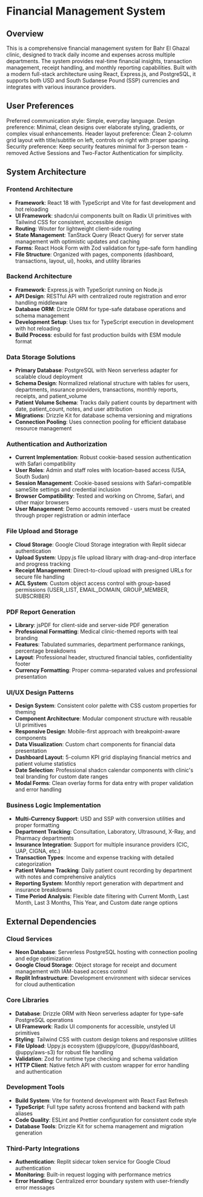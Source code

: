 # Financial Management System

## Overview

This is a comprehensive financial management system for Bahr El Ghazal clinic, designed to track daily income and expenses across multiple departments. The system provides real-time financial insights, transaction management, receipt handling, and monthly reporting capabilities. Built with a modern full-stack architecture using React, Express.js, and PostgreSQL, it supports both USD and South Sudanese Pound (SSP) currencies and integrates with various insurance providers.

## User Preferences

Preferred communication style: Simple, everyday language.
Design preference: Minimal, clean designs over elaborate styling, gradients, or complex visual enhancements.
Header layout preference: Clean 2-column grid layout with title/subtitle on left, controls on right with proper spacing.
Security preference: Keep security features minimal for 3-person team - removed Active Sessions and Two-Factor Authentication for simplicity.

## System Architecture

### Frontend Architecture
- **Framework**: React 18 with TypeScript and Vite for fast development and hot reloading
- **UI Framework**: shadcn/ui components built on Radix UI primitives with Tailwind CSS for consistent, accessible design
- **Routing**: Wouter for lightweight client-side routing
- **State Management**: TanStack Query (React Query) for server state management with optimistic updates and caching
- **Forms**: React Hook Form with Zod validation for type-safe form handling
- **File Structure**: Organized with pages, components (dashboard, transactions, layout, ui), hooks, and utility libraries

### Backend Architecture
- **Framework**: Express.js with TypeScript running on Node.js
- **API Design**: RESTful API with centralized route registration and error handling middleware
- **Database ORM**: Drizzle ORM for type-safe database operations and schema management
- **Development Setup**: Uses tsx for TypeScript execution in development with hot reloading
- **Build Process**: esbuild for fast production builds with ESM module format

### Data Storage Solutions
- **Primary Database**: PostgreSQL with Neon serverless adapter for scalable cloud deployment
- **Schema Design**: Normalized relational structure with tables for users, departments, insurance providers, transactions, monthly reports, receipts, and patient_volume
- **Patient Volume Schema**: Tracks daily patient counts by department with date, patient_count, notes, and user attribution
- **Migrations**: Drizzle Kit for database schema versioning and migrations
- **Connection Pooling**: Uses connection pooling for efficient database resource management

### Authentication and Authorization
- **Current Implementation**: Robust cookie-based session authentication with Safari compatibility
- **User Roles**: Admin and staff roles with location-based access (USA, South Sudan)
- **Session Management**: Cookie-based sessions with Safari-compatible sameSite settings and credential inclusion
- **Browser Compatibility**: Tested and working on Chrome, Safari, and other major browsers
- **User Management**: Demo accounts removed - users must be created through proper registration or admin interface

### File Upload and Storage
- **Cloud Storage**: Google Cloud Storage integration with Replit sidecar authentication
- **Upload System**: Uppy.js file upload library with drag-and-drop interface and progress tracking
- **Receipt Management**: Direct-to-cloud upload with presigned URLs for secure file handling
- **ACL System**: Custom object access control with group-based permissions (USER_LIST, EMAIL_DOMAIN, GROUP_MEMBER, SUBSCRIBER)

### PDF Report Generation
- **Library**: jsPDF for client-side and server-side PDF generation
- **Professional Formatting**: Medical clinic-themed reports with teal branding
- **Features**: Tabulated summaries, department performance rankings, percentage breakdowns
- **Layout**: Professional header, structured financial tables, confidentiality footer
- **Currency Formatting**: Proper comma-separated values and professional presentation

### UI/UX Design Patterns
- **Design System**: Consistent color palette with CSS custom properties for theming
- **Component Architecture**: Modular component structure with reusable UI primitives
- **Responsive Design**: Mobile-first approach with breakpoint-aware components
- **Data Visualization**: Custom chart components for financial data presentation
- **Dashboard Layout**: 5-column KPI grid displaying financial metrics and patient volume statistics
- **Date Selection**: Professional shadcn calendar components with clinic's teal branding for custom date ranges
- **Modal Forms**: Clean overlay forms for data entry with proper validation and error handling

### Business Logic Implementation
- **Multi-Currency Support**: USD and SSP with conversion utilities and proper formatting
- **Department Tracking**: Consultation, Laboratory, Ultrasound, X-Ray, and Pharmacy departments
- **Insurance Integration**: Support for multiple insurance providers (CIC, UAP, CIGNA, etc.)
- **Transaction Types**: Income and expense tracking with detailed categorization
- **Patient Volume Tracking**: Daily patient count recording by department with notes and comprehensive analytics
- **Reporting System**: Monthly report generation with department and insurance breakdowns
- **Time Period Analysis**: Flexible date filtering with Current Month, Last Month, Last 3 Months, This Year, and Custom date range options

## External Dependencies

### Cloud Services
- **Neon Database**: Serverless PostgreSQL hosting with connection pooling and edge optimization
- **Google Cloud Storage**: Object storage for receipt and document management with IAM-based access control
- **Replit Infrastructure**: Development environment with sidecar services for cloud authentication

### Core Libraries
- **Database**: Drizzle ORM with Neon serverless adapter for type-safe PostgreSQL operations
- **UI Framework**: Radix UI components for accessible, unstyled UI primitives
- **Styling**: Tailwind CSS with custom design tokens and responsive utilities
- **File Upload**: Uppy.js ecosystem (@uppy/core, @uppy/dashboard, @uppy/aws-s3) for robust file handling
- **Validation**: Zod for runtime type checking and schema validation
- **HTTP Client**: Native fetch API with custom wrapper for error handling and authentication

### Development Tools
- **Build System**: Vite for frontend development with React Fast Refresh
- **TypeScript**: Full type safety across frontend and backend with path aliases
- **Code Quality**: ESLint and Prettier configuration for consistent code style
- **Database Tools**: Drizzle Kit for schema management and migration generation

### Third-Party Integrations
- **Authentication**: Replit sidecar token service for Google Cloud authentication
- **Monitoring**: Built-in request logging with performance metrics
- **Error Handling**: Centralized error boundary system with user-friendly error messages